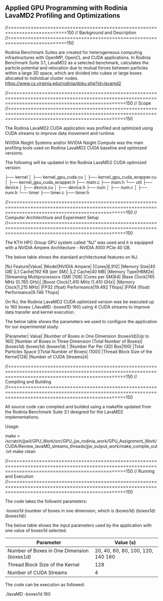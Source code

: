 ## Applied GPU Programming with Rodinia LavaMD2 Profiling and Optimizations

//===========================================================================150
//	Background and Description
//===========================================================================150

Rodinia Benchmark Suites are created for heterogeneous computing infrastructures with OpenMP, OpenCL and CUDA applications. In Rodinia Benchmark Suite 3.1, LavaMD2 as a selected benchmark, calculates the particle potential and relocation due to mutual forces between particles within a large 3D space, which are divided into cubes or large boxes allocated to individual cluster nodes. https://www.cs.virginia.edu/rodinia/doku.php?id=lavamd2 

//======================================================================================================================================================150
//	Scope
//======================================================================================================================================================150

The Rodinia LavaMD2 CUDA application was profiled and optimized using CUDA streams to improve data movement and runtime. 

NVIDIA Nsight Systems and/or NVIDIA Nsight Compute was the main profiling tools used on Rodinia LavaMD2 CUDA baseline and optimized versions.

The following will be updated in the Rodinia LavaMD2 CUDA optimized version:

├── kernel
│ ├── kernel_gpu_cuda.cu
│ ├── kernel_gpu_cuda_wrapper.cu
│ ├── kernel_gpu_cuda_wrapper.h
├── main.c
├── main.h
└── util
├── device
│ ├── device.cu
│ ├── device.h
├── num
│ ├── num.c
│ ├── num.h
└── timer
├── timer.c
├── timer.h

//======================================================================================================================================================150
//	Computer Architechture and Experiment Setup
//======================================================================================================================================================150

The KTH HPC Group GPU system called “NJ” was used and it is equipped with a NVIDIA Ampere Architecture - NVIDIA A100 PCIe 40 GB. 

The below table shows the standard architectureal features on NJ.  

|NJ Feature|Value|
|Model|NVIDIA Ampere|
|Cores|6,912|
|Memory Size|40 GB|
|L1 Cache|192 KB (per SM)|
|L2 Cache|40 MB|
|Memory Type|HBM2e|
|Streaming Multiprocessors (SM)	|108|
|Cores per SM|64|
|Base Clock|765 MHz (0.765 GHz)|
|Boost Clock|1,410 MHz (1.410 GHz)|
|Memory Clock|1,215 MHz|
|FP32 (float) Performance|19.492 Tflops|
|FP64 (float) Performance|9.746 Tflops|

On NJ, the Rodinia LavaMD2 CUDA optimized version was be executed up to 160 boxes (./lavaMD -boxed1D 160) using 4 CUDA streams to improve data transfer and kernel execution.

The below table shows the parameters we used to configure the application for our experimental study. 

|Parameter|	Value|
|Number of Boxes in One Dimension (boxes1d)|Up to 160|
|Number of Boxes in Three Dimension (Total Number of Boxes)|(boxes1d) (boxes1d) (boxes1d) | 
|Number Par Per (3D) Box|100|
|Total Particles Space |(Total Number of Boxes) (100)|
|Thread Block Size of the Kernel|128|
|Number of CUDA Streams|4|

//======================================================================================================================================================150
//	Compiling and Building
//======================================================================================================================================================150

All source code can complied and builded using a makefile updated from the Rodinia Benchmark Suite 3.1 designed for the LavaMD2 implementations.  

Usage:

make > /scratch/jjwil/GPU_Work/src/GPU_jjw_rodinia_work/GPU_Assignment_Work/CUDA/Review_lavaMD_streams_threads/jjw_output_work/make_compile_out.txt
make clean

//======================================================================================================================================================150
//	Running and Execution 
//======================================================================================================================================================150

The code takes the followint parameters:

-boxes1d	(number of boxes in one dimension, which is (boxes1d) (boxes1d) (boxes1d))

The below table shows the input parameters used by the application with one value of boxes1d selected.

| Parameter   | Value (s)     | 
| ------------- | ------------- | 
| Number of Boxes in One Dimension (boxes1d) | 20, 40, 60, 80, 100, 120, 140 160 | 
| Thread Block Size of the Kernel | 128 | 
| Number of CUDA Streams         | 4 | 

The code can be execution as followed: 

./lavaMD -boxes1d 160 

